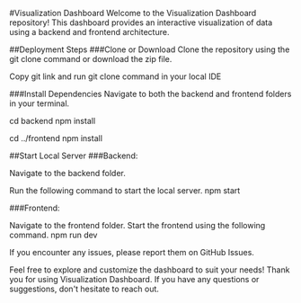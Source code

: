 #Visualization Dashboard
Welcome to the Visualization Dashboard repository! This dashboard provides an interactive visualization of data using a backend and frontend architecture.

##Deployment Steps
###Clone or Download
Clone the repository using the git clone command or download the zip file.


Copy git link and run git clone command in your local IDE

###Install Dependencies
Navigate to both the backend and frontend folders in your terminal.



cd backend
npm install

cd ../frontend
npm install


##Start Local Server
###Backend:

Navigate to the backend folder.

Run the following command to start the local server.
npm start


###Frontend:

Navigate to the frontend folder.
Start the frontend using the following command.
npm run dev

If you encounter any issues, please report them on GitHub Issues.

Feel free to explore and customize the dashboard to suit your needs! Thank you for using Visualization Dashboard. If you have any questions or suggestions, don't hesitate to reach out.